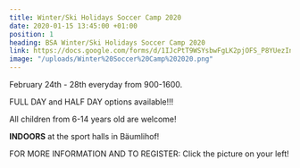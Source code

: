 ```yaml
---
title: Winter/Ski Holidays Soccer Camp 2020
date: 2020-01-15 13:45:00 +01:00
position: 1
heading: BSA Winter/Ski Holidays Soccer Camp 2020
link: https://docs.google.com/forms/d/1IJcPtT9WSYsbwFgLK2pjOFS_P8YUezIngZSNCPLA2ww/edit
image: "/uploads/Winter%20Soccer%20Camp%202020.png"
---
```


February 24th - 28th everyday from 900-1600.

FULL DAY and HALF DAY options available!!!

All children from 6-14 years old are welcome!

**INDOORS** at the sport halls in Bäumlihof! 

FOR MORE INFORMATION AND TO REGISTER: Click the picture on your left!